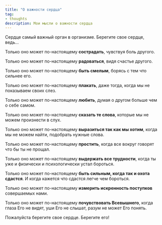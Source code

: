 ```yaml
---
title: "О важности сердца"
tag:
- thoughts
description: Мои мысли о важности сердца
---
```

Сердце самый важный орган в организме. Берегите свое сердце, ведь…

Только оно может по-настоящему **сострадать**, чувствуя боль другого.

Только оно может по-настоящему **радоваться**, видя счастье другого.

Только оно может по-настоящему **быть смелым**, борясь с тем что сильнее его.

Только оно может по-настоящему **плакать**, даже тогда, когда мы не показываем своих слез.

Только оно может по-настоящему **любить**, думая о другом больше чем о себе самом.

Только оно может по-настоящему **сказать те слова**, которые мы не можем произнести в слух.

Только оно может по-настоящему **выразиться так как мы хотим**, когда мы не можем найти, подобрать нужные слова.

Только оно может по-настоящему **простить**, когда все вокруг говорят что бы ты не прощал.

Только оно может по-настоящему **выдержать все трудности**, когда ты уже и физически и психологически устал бороться.

Только оно может по-настоящему **быть сильным, когда так и охота сдастся**. И когда кажется что сдастся легче чем бороться.

Только оно может по-настоящему **измерить искренность поступков** совершаемых нами.

Только оно может по-настоящему **почувствовать Всевышнего**, когда глаза Его не видят, уши Его не слышат, разум не может Его понять.

Пожалуйста берегите свое сердце. Берегите его!